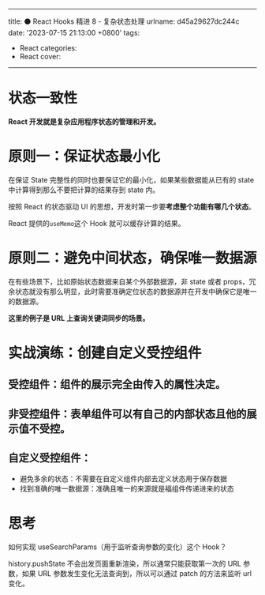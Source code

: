 <!--
 * @Author: HTT httishere0728@gmail.com
 * @Date: 2024-01-05 23:49:03
 * @LastEditors: HTT httishere0728@gmail.com
 * @LastEditTime: 2024-01-05 23:56:58
 * @FilePath: /hexo-yuque-blog/source/_posts/notion/d45a29627dc244c.md
 * @Description: 这是默认设置,请设置`customMade`, 打开koroFileHeader查看配置 进行设置: https://github.com/OBKoro1/koro1FileHeader/wiki/%E9%85%8D%E7%BD%AE
-->
---
title: ⚫ React Hooks 精进 8 - 复杂状态处理
urlname: d45a29627dc244c
date: '2023-07-15 21:13:00 +0800'
tags:
  - React
categories:
  - React
cover:
---

# 状态一致性

**React 开发就是复杂应用程序状态的管理和开发。**

# 原则一：保证状态最小化

在保证 State 完整性的同时也要保证它的最小化，如果某些数据能从已有的 state 中计算得到那么不要把计算的结果存到 state 内。

按照 React 的状态驱动 UI 的思想，开发时第一步要**考虑整个功能有哪几个状态**。

React 提供的`useMemo`这个 Hook 就可以缓存计算的结果。

# 原则二：避免中间状态，确保唯一数据源

在有些场景下，比如原始状态数据来自某个外部数据源，非 state 或者 props，冗余状态就没有那么明显，此时需要准确定位状态的数据源并在开发中确保它是唯一的数据源。

**这里的例子是 URL 上查询关键词同步的场景。**

# 实战演练：创建自定义受控组件

## 受控组件：组件的展示完全由传入的属性决定。

## 非受控组件：表单组件可以有自己的内部状态且他的展示值不受控。

## 自定义受控组件：

- 避免多余的状态：不需要在自定义组件内部去定义状态用于保存数据
- 找到准确的唯一数据源：准确且唯一的来源就是福组件传递进来的状态

# 思考

如何实现 useSearchParams（用于监听查询参数的变化）这个 Hook？

history.pushState 不会出发页面重新渲染，所以通常只能获取第一次的 URL 参数，如果 URL 参数发生变化无法查询到，所以可以通过 patch 的方法来监听 url 变化。
